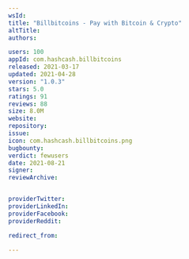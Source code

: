 ```yaml
---
wsId: 
title: "Billbitcoins - Pay with Bitcoin & Crypto"
altTitle: 
authors:

users: 100
appId: com.hashcash.billbitcoins
released: 2021-03-17
updated: 2021-04-28
version: "1.0.3"
stars: 5.0
ratings: 91
reviews: 88
size: 8.0M
website: 
repository: 
issue: 
icon: com.hashcash.billbitcoins.png
bugbounty: 
verdict: fewusers
date: 2021-08-21
signer: 
reviewArchive:


providerTwitter: 
providerLinkedIn: 
providerFacebook: 
providerReddit: 

redirect_from:

---
```



